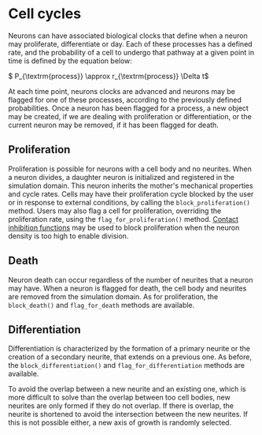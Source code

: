 # Cell cycles

Neurons can have associated biological clocks that define when a neuron may proliferate,
differentiate or day. Each of these processes has a defined rate, and the probability
of a cell to undergo that pathway at a given point in time is defined by the equation
below:

$ P_{\textrm{process}} \approx r_{\textrm{process}} \Delta t$

At each time point, neurons clocks are advanced and neurons may be flagged for one of these
processes, according to the previously defined probabilities. Once a neuron has been flagged
for a process, a new object may be created, if we are dealing with proliferation or
differentiation, or the current neuron may be removed, if it has been flagged for death.

## Proliferation

Proliferation is possible for neurons with a cell body and no neurites. When a neuron
divides, a daughter neuron is initialized and registered in the simulation domain. This
neuron inherits the mother's mechanical properties and cycle rates. Cells may have their
proliferation cycle blocked by the user or in response to external conditions, by calling
the `block_proliferation()` method. Users may also flag a cell for proliferation, overriding
the proliferation rate, using the `flag_for_proliferation()` method. [Contact inhibition
functions](contact_inhibition.md) may be used to block proliferation when the neuron density
is too high to enable division.

## Death

Neuron death can occur regardless of the number of neurites that a neuron may have. When
a neuron is flagged for death, the cell body and neurites are removed from the simulation
domain. As for proliferation, the `block_death()` and `flag_for_death` methods are available.

## Differentiation

Differentiation is characterized by the formation of a primary neurite or the creation
of a secondary neurite, that extends on a previous one. As before, the `block_differentiation()` 
and `flag_for_differentiation` methods are available.

To avoid the overlap between a new
neurite and an existing one, which is more difficult to solve than the overlap between
too cell bodies, new neurites are only formed if they do not overlap. If there is overlap,
the neurite is shortened to avoid the intersection between the new neurites. If this is not
possible either, a new axis of growth is randomly selected.